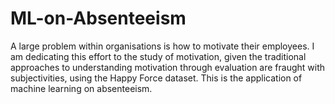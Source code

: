 # ML-on-Absenteeism
A large problem within organisations is how to motivate their employees. I am dedicating this effort to the study of motivation, given the traditional approaches to understanding motivation through evaluation are fraught with subjectivities, using the Happy Force dataset. This is the application of machine learning on absenteeism.
